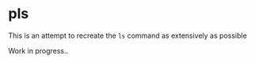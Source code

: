# pls

This is an attempt to recreate the `ls` command as extensively as possible

Work in progress..
